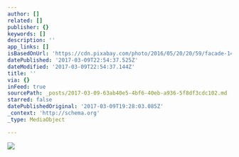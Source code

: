 ```yaml
---
author: []
related: []
publisher: {}
keywords: []
description: ''
app_links: []
isBasedOnUrl: 'https://cdn.pixabay.com/photo/2016/05/20/20/59/facade-1405956_960_720.jpg'
datePublished: '2017-03-09T22:54:37.525Z'
dateModified: '2017-03-09T22:54:37.144Z'
title: ''
via: {}
inFeed: true
sourcePath: _posts/2017-03-09-63ab40e5-4bf6-40eb-a936-5f8df3cdc102.md
starred: false
datePublishedOriginal: '2017-03-09T19:28:03.085Z'
_context: 'http://schema.org'
_type: MediaObject

---
```

![](https://imgflo.herokuapp.com/graph/2b2431f8e7ba7b0/2ed8f80419f9e4d4c41f5acc2243eac2/noop.jpg?input=https%3A%2F%2Fcdn.pixabay.com%2Fphoto%2F2016%2F05%2F20%2F20%2F59%2Ffacade-1405956_960_720.jpg)